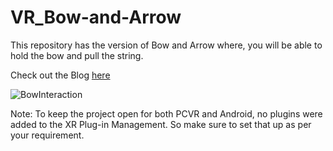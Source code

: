 # VR_Bow-and-Arrow

This repository has the version of Bow and Arrow where, you will be able to hold the bow and pull the string.

Check out the Blog [here](https://blog.immersive-insiders.com/bow-and-arrow-in-vr-part2/)

![BowInteraction](https://user-images.githubusercontent.com/94760299/148020775-f3b993c9-155d-4f75-b428-5d3c35608eb7.gif)

Note:
To keep the project open for both PCVR and Android, no plugins were added to the XR Plug-in Management. So make sure to set that up as per your requirement.
